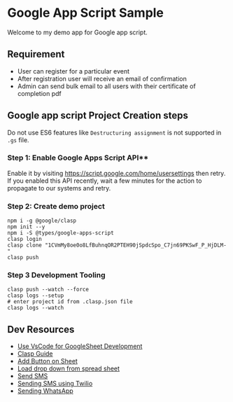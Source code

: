 # Google App Script Sample 
Welcome to my demo app for Google app script. 

## Requirement 
- User can register for a particular event 
- After registration user will receive an email of confirmation
- Admin can send bulk email to all users with their certificate of completion pdf 


 
## Google app script Project Creation steps
Do not use ES6 features like `Destructuring assignment` is not supported in `.gs` file. 
### Step 1: Enable Google Apps Script API**

Enable it by visiting https://script.google.com/home/usersettings then retry. If you enabled this API recently, wait a few minutes for the action to propagate to our systems and retry.

### Step 2: Create demo project

```
npm i -g @google/clasp  
npm init --y
npm i -S @types/google-apps-script
clasp login
clasp clone "1CVmMy8oe0o8LfBuhnqOR2PTEH90jSpdcSpo_C7jn69PKSwF_P_HjDLM-"
clasp push
```

### Step 3 Development Tooling

```
clasp push --watch --force
clasp logs --setup 
# enter project id from .clasp.json file
clasp logs --watch

```


## Dev Resources
- [Use VsCode for GoogleSheet Development](https://www.youtube.com/watch?v=tWhXjVVLAYk&t=35s)
- [Clasp Guide](https://github.com/google/clasp/blob/master/README.md#logs)
- [Add Button on Sheet](https://www.youtube.com/watch?v=ZcNmur6xiX4)
- [Load drop down from spread sheet](https://www.youtube.com/watch?v=pmQdrAIdfGM&t=5s)
- [Send SMS](https://www.clicksend.com/us/pricing/us/)
- [Sending SMS using Twilio](https://www.youtube.com/watch?v=Au4W8vUUbtM)
- [Sending WhatsApp](https://www.youtube.com/watch?v=PxphXQmtHLo)